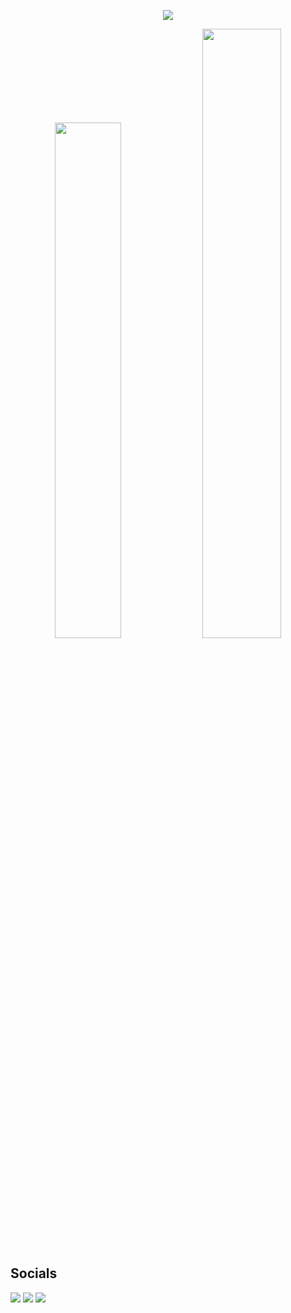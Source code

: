 
<p align="center">
    <img id="preview" src="https://komarev.com/ghpvc/?username=mikiv19&color=grey">

</p>

<p align="center">
    <a href="https://leetcode.com/mikiv19/"><img width="46%" src="https://leetcode.card.workers.dev/mikiv19?theme=dark&font=baloo&extension=null&border=2&border_radius=8"></a>
    <a href="https://github.com/mikiv19"><img width="50%" src="https://github-readme-stats.vercel.app/api/top-langs/?username=mikiv19&theme=dark&hide=html,css,cmake&layout=compact&langs_count=5&bg_color=101010&hide_title=true"></a>
</p>

<h2>Socials </h2>
    <a href="https://www.hackerrank.com/profile/mikiv19"><img size="15%" src="https://img.shields.io/badge/-Hackerrank-2EC866?style=for-the-badge&logo=HackerRank&logoColor=white"></a>
    <a href="https://leetcode.com/mikiv19"/><img size="15%" src="https://img.shields.io/badge/-LeetCode-FFA116?style=for-the-badge&logo=LeetCode&logoColor=black"></a>
    <a href="https://www.linkedin.com/in/mike-iversen-7b8ab1192/"/><img size="15%" src="https://img.shields.io/badge/LinkedIn-0077B5?style=for-the-badge&logo=linkedin&logoColor=white"></a>
